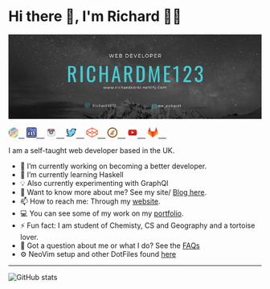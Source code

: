 # Hi there 👋, I'm Richard 🏳️‍🌈

![Banner](https://github.com/MeRichard123/MeRichard123/blob/master/Github-Banner.png)

<div align="left">
  <div>
    <a href="https://dev.to/merichard123"><img src='./devto.png' alt='dev' height='20'>&nbsp;  &nbsp;</a>
    <a href="https://www.linkedin.com/in/richardcoric/"><img src='./linkedin.png' alt='linkedin' height='20'> &nbsp;  &nbsp;</a>
    <a href="https://www.instagram.com/me_richard1/"><img src='./instagram.png' alt='instagram' height='20'> &nbsp;  &nbsp;</a> 
    <a href="https://twitter.com/Richard5977"><img src='./twitter.png' alt='twitter' height='20'> &nbsp;  &nbsp;</a>
    <a href="https://codepen.io/MeRichard123"><img src='./codepen.png' alt='codepen' height='20'> &nbsp;  &nbsp;</a>
    <a href="https://stackoverflow.com/users/10276472"><img src='stackoverflow.png' alt='stackoverflow' height='20'> &nbsp;  &nbsp;</a>
    <a href="https://www.youtube.com/channel/UCJfXfGX3vMK_FpuqpasCK1g"><img src='./youtube.png' alt='YouTube' height='20'> &nbsp;  &nbsp;</a>
    <a href="https://gitlab.com/MeRichard123"><img src='./gitlab.png' alt='GitLab' height='20'> &nbsp;  &nbsp;</a>
    <br/>
  <div>
 <!-- <a href="https://app.daily.dev/DailyDevTips">
   <img src="https://github.com/MeRichard123/MeRichard123/blob/master/devcard.svg" width="256" align="right" alt="RichardMe123's Dev Card"/>
  </a> -->

  I am a self-taught web developer based in the UK.


  <!--
  **MeRichard123/MeRichard123** is a ✨ _special_ ✨ repository because its `README.md` (this file) appears on your GitHub profile.-->

  - 🔭 I’m currently working on becoming a better developer.
  - 🌱 I’m currently learning Haskell
  - 💡 Also currently experimenting with GraphQl
  - 💬 Want to know more about me? See my site/ [Blog here](https://merichard123.github.io/).
  - 📫 How to reach me: Through my [website](https://merichard123.github.io/).
  - 💻 You can see some of my work on my [portfolio](https://richardcoric.netlify.app/).
  - ⚡ Fun fact: I am student of Chemisty, CS and Geography and a tortoise lover.
  - 🤔 Got a question about me or what I do? See the [FAQs](https://github.com/MeRichard123/MeRichard123/blob/master/FAQ.md)
  - ⚙ NeoVim setup and other DotFiles found [here](https://github.com/MeRichard123/dotfiles)

   
</div>
<!-- - 👯 I’m looking to collaborate on ... --> 


<hr/>

![GitHub stats](https://github-readme-stats.vercel.app/api?username=MeRichard123&show_icons=true)

